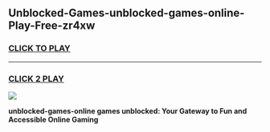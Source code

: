 
## Unblocked-Games-unblocked-games-online-Play-Free-zr4xw
<h3>
<a href="https://premium76.site?title=unblocked-games-online&ref=17A">CLICK TO PLAY</a></h3>
<hr>

<h3>
<a href="https://premium76.site?title=unblocked-games-online&ref=17A">CLICK 2 PLAY</a>
  
</h3>

<a href="https://premium76.site?title=unblocked-games-online&ref=17A"><img src="https://clearcache.store/games.png"></a>


**unblocked-games-online games unblocked: Your Gateway to Fun and Accessible Online Gaming**
